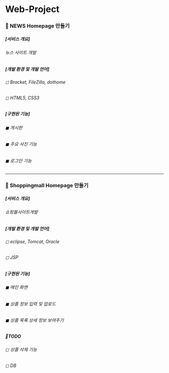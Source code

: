 Web-Project
=============

###  📰 NEWS Homepage 만들기     

##### [서비스 개요]
###### 뉴스 사이트 개발     
##### [개발 환경 및 개발 언어]
###### ◻ Bracket, FileZilla, dothome  
###### ◻ HTML5, CSS3  

##### **[구현된 기능]**    
###### ◼ 게시판
###### ◼ 주요 사진 기능
###### ◼ 로그인 기능




***
###  🛒 Shoppingmall Homepage 만들기

##### [서비스 개요]
###### 쇼핑몰사이트개발
##### [개발 환경 및 개발 언어]
###### ◻ eclipse, Tomcat, Oracle
###### ◻ JSP

##### **[구현된 기능]**    
###### ◼ 메인 화면
###### ◼ 상품 정보 입력 및 업로드
###### ◼ 상품 목록 상세 정보 보여주기

##### 📑TODO
###### ◻ 상품 삭제 기능
###### ◻ DB 
